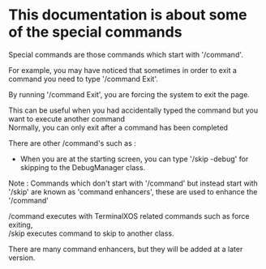 # This documentation is about some of the special commands

Special commands are those commands which start with '/command'.

For example, you may have noticed that sometimes in order to exit a command you need to type '/command Exit'.

By running '/command Exit', you are forcing the system to exit the page.

This can be useful when you had accidentally typed the command but you want to execute another command
<br>
Normally, you can only exit after a command has been completed

There are other /command's such as
:
- When you are at the starting screen, you can type '/skip -debug' for skipping to the DebugManager class.

Note : Commands which don't start with '/command' but instead start with '/skip' are known as 'command enhancers',
these are used to enhance the '/command'

/command executes with TerminalXOS related commands such as force exiting,
<br>
/skip executes command to skip to another class.

There are many command enhancers, but they will be added at a later version.
